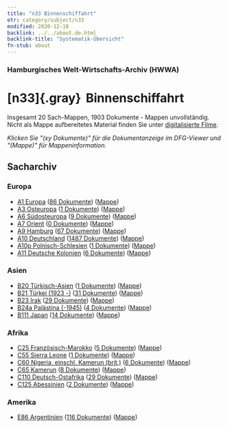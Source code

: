 ```yaml
---
title: "n33 Binnenschiffahrt"
etr: category/subject/n33
modified: 2020-12-18
backlink: ../../about.de.html
backlink-title: "Systematik-Übersicht"
fn-stub: about
---
```


### Hamburgisches Welt-Wirtschafts-Archiv (HWWA)
# [n33]{.gray}&#8201; Binnenschiffahrt&#160; 




Insgesamt 20 Sach-Mappen, 1903 Dokumente - Mappen unvollständig.
Nicht als Mappe aufbereitetes Material finden Sie unter [digitalisierte Filme](/film/h1_sh).

_Klicken Sie "(xy Dokumente)" für die Dokumentanzeige im DFG-Viewer und "(Mappe)" für Mappeninformation._

## Sacharchiv




### Europa

- [A1 Europa](../../../geo/about.de.html#A1) (<a href="https://dfg-viewer.de/show/?tx_dlf[id]=https://pm20.zbw.eu/mets/sh/1408xx/140892/1456xx/145646/public.mets.de.xml" target="_blank">86 Dokumente</a>) ([Mappe](http://purl.org/pressemappe20/folder/sh/140892,145646))
- [A3 Osteuropa](../../../geo/about.de.html#A3) (<a href="https://dfg-viewer.de/show/?tx_dlf[id]=https://pm20.zbw.eu/mets/sh/1408xx/140896/1456xx/145646/public.mets.de.xml" target="_blank">1 Dokumente</a>) ([Mappe](http://purl.org/pressemappe20/folder/sh/140896,145646))
- [A6 Südosteuropa](../../../geo/about.de.html#A6) (<a href="https://dfg-viewer.de/show/?tx_dlf[id]=https://pm20.zbw.eu/mets/sh/1409xx/140900/1456xx/145646/public.mets.de.xml" target="_blank">9 Dokumente</a>) ([Mappe](http://purl.org/pressemappe20/folder/sh/140900,145646))
- [A7 Orient](../../../geo/about.de.html#A7) (<a href="https://dfg-viewer.de/show/?tx_dlf[id]=https://pm20.zbw.eu/mets/sh/1409xx/140902/1456xx/145646/public.mets.de.xml" target="_blank">0 Dokumente</a>) ([Mappe](http://purl.org/pressemappe20/folder/sh/140902,145646))
- [A9 Hamburg](../../../geo/about.de.html#A9) (<a href="https://dfg-viewer.de/show/?tx_dlf[id]=https://pm20.zbw.eu/mets/sh/1409xx/140905/1456xx/145646/public.mets.de.xml" target="_blank">67 Dokumente</a>) ([Mappe](http://purl.org/pressemappe20/folder/sh/140905,145646))
- [A10 Deutschland](../../../geo/about.de.html#A10) (<a href="https://dfg-viewer.de/show/?tx_dlf[id]=https://pm20.zbw.eu/mets/sh/1261xx/126128/1456xx/145646/public.mets.de.xml" target="_blank">1487 Dokumente</a>) ([Mappe](http://purl.org/pressemappe20/folder/sh/126128,145646))
- [A10p Polnisch-Schlesien](../../../geo/about.de.html#A10p) (<a href="https://dfg-viewer.de/show/?tx_dlf[id]=https://pm20.zbw.eu/mets/sh/1409xx/140951/1456xx/145646/public.mets.de.xml" target="_blank">1 Dokumente</a>) ([Mappe](http://purl.org/pressemappe20/folder/sh/140951,145646))
- [A11 Deutsche Kolonien](../../../geo/about.de.html#A11) (<a href="https://dfg-viewer.de/show/?tx_dlf[id]=https://pm20.zbw.eu/mets/sh/1409xx/140960/1456xx/145646/public.mets.de.xml" target="_blank">6 Dokumente</a>) ([Mappe](http://purl.org/pressemappe20/folder/sh/140960,145646))

### Asien

- [B20 Türkisch-Asien](../../../geo/about.de.html#B20) (<a href="https://dfg-viewer.de/show/?tx_dlf[id]=https://pm20.zbw.eu/mets/sh/1411xx/141108/1456xx/145646/public.mets.de.xml" target="_blank">1 Dokumente</a>) ([Mappe](http://purl.org/pressemappe20/folder/sh/141108,145646))
- [B21 Türkei (1923 -)](../../../geo/about.de.html#B21) (<a href="https://dfg-viewer.de/show/?tx_dlf[id]=https://pm20.zbw.eu/mets/sh/1411xx/141111/1456xx/145646/public.mets.de.xml" target="_blank">31 Dokumente</a>) ([Mappe](http://purl.org/pressemappe20/folder/sh/141111,145646))
- [B23 Irak](../../../geo/about.de.html#B23) (<a href="https://dfg-viewer.de/show/?tx_dlf[id]=https://pm20.zbw.eu/mets/sh/1411xx/141113/1456xx/145646/public.mets.de.xml" target="_blank">29 Dokumente</a>) ([Mappe](http://purl.org/pressemappe20/folder/sh/141113,145646))
- [B24a Palästina (-1945)](../../../geo/about.de.html#B24a) (<a href="https://dfg-viewer.de/show/?tx_dlf[id]=https://pm20.zbw.eu/mets/sh/1411xx/141115/1456xx/145646/public.mets.de.xml" target="_blank">4 Dokumente</a>) ([Mappe](http://purl.org/pressemappe20/folder/sh/141115,145646))
- [B111 Japan](../../../geo/about.de.html#B111) (<a href="https://dfg-viewer.de/show/?tx_dlf[id]=https://pm20.zbw.eu/mets/sh/1412xx/141272/1456xx/145646/public.mets.de.xml" target="_blank">14 Dokumente</a>) ([Mappe](http://purl.org/pressemappe20/folder/sh/141272,145646))

### Afrika

- [C25 Französisch-Marokko](../../../geo/about.de.html#C25) (<a href="https://dfg-viewer.de/show/?tx_dlf[id]=https://pm20.zbw.eu/mets/sh/1413xx/141358/1456xx/145646/public.mets.de.xml" target="_blank">5 Dokumente</a>) ([Mappe](http://purl.org/pressemappe20/folder/sh/141358,145646))
- [C55 Sierra Leone](../../../geo/about.de.html#C55) (<a href="https://dfg-viewer.de/show/?tx_dlf[id]=https://pm20.zbw.eu/mets/sh/1414xx/141404/1456xx/145646/public.mets.de.xml" target="_blank">1 Dokumente</a>) ([Mappe](http://purl.org/pressemappe20/folder/sh/141404,145646))
- [C60 Nigeria, einschl. Kamerun (brit.)](../../../geo/about.de.html#C60) (<a href="https://dfg-viewer.de/show/?tx_dlf[id]=https://pm20.zbw.eu/mets/sh/1414xx/141409/1456xx/145646/public.mets.de.xml" target="_blank">6 Dokumente</a>) ([Mappe](http://purl.org/pressemappe20/folder/sh/141409,145646))
- [C65 Kamerun](../../../geo/about.de.html#C65) (<a href="https://dfg-viewer.de/show/?tx_dlf[id]=https://pm20.zbw.eu/mets/sh/1414xx/141410/1456xx/145646/public.mets.de.xml" target="_blank">8 Dokumente</a>) ([Mappe](http://purl.org/pressemappe20/folder/sh/141410,145646))
- [C110 Deutsch-Ostafrika](../../../geo/about.de.html#C110) (<a href="https://dfg-viewer.de/show/?tx_dlf[id]=https://pm20.zbw.eu/mets/sh/1414xx/141471/1456xx/145646/public.mets.de.xml" target="_blank">29 Dokumente</a>) ([Mappe](http://purl.org/pressemappe20/folder/sh/141471,145646))
- [C125 Abessinien](../../../geo/about.de.html#C125) (<a href="https://dfg-viewer.de/show/?tx_dlf[id]=https://pm20.zbw.eu/mets/sh/1414xx/141482/1456xx/145646/public.mets.de.xml" target="_blank">2 Dokumente</a>) ([Mappe](http://purl.org/pressemappe20/folder/sh/141482,145646))

### Amerika

- [E86 Argentinien](../../../geo/about.de.html#E86) (<a href="https://dfg-viewer.de/show/?tx_dlf[id]=https://pm20.zbw.eu/mets/sh/1416xx/141692/1456xx/145646/public.mets.de.xml" target="_blank">116 Dokumente</a>) ([Mappe](http://purl.org/pressemappe20/folder/sh/141692,145646))


